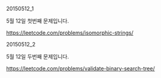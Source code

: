 ﻿20150512_1

5월 12일 첫번째 문제입니다.

https://leetcode.com/problems/isomorphic-strings/

20150512_2

5월 12일 두번째 문제입니다.

https://leetcode.com/problems/validate-binary-search-tree/
